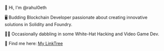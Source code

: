 👋 Hi, I'm @rahul0eth

🖥️ Budding Blockchain Developer passionate about creating innovative solutions in Solidity and Foundry.

👨‍💻 Occasionally dabbling in some White-Hat Hacking and Video Game Dev.

🔗 Find me here: [My LinkTree](https://linktr.ee/rahul0.eth)

<!---
rahul0eth/rahul0eth is a ✨ special ✨ repository because its `README.md` (this file) appears on your GitHub profile.
You can click the Preview link to take a look at your changes.
--->
